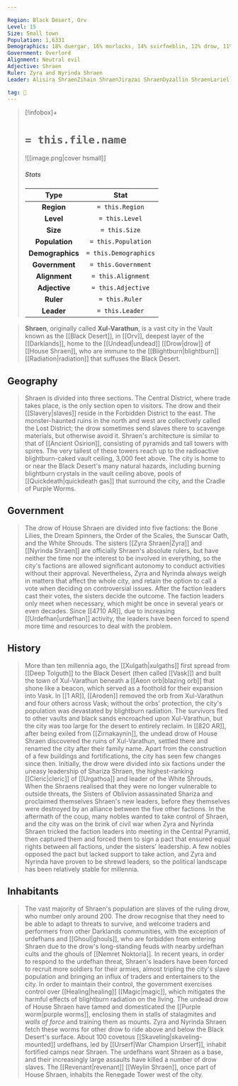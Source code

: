 ```yaml
---

Region: Black Desert, Orv
Level: 15
Size: Small town
Population: 1,6331
Demographics: 18% duergar, 16% morlocks, 14% svirfneblin, 12% drow, 11% zombies, 7% deros, 22% others
Government: Overlord
Alignment: Neutral evil
Adjective: Shraen
Ruler: Zyra and Nyrinda Shraen
Leader: Alisira ShraenZihain ShraenJirazai ShraenDyzallin ShraenLarielle Shraen

tag: 🌃
---
```


> [!infobox]+
> #  `= this.file.name`
> ![[image.png|cover hsmall]]
> ##### Stats
> Type | Stat |
> :---:|:---:|
> **Region** | `= this.Region` |
> **Level** | `= this.Level` |
> **Size** | `= this.Size` |
> **Population** | `= this.Population` |
> **Demographics** | `= this.Demographics` |
> **Government** | `= this.Government` |
> **Alignment** | `= this.Alignment` |
> **Adjective** | `= this.Adjective` |
> **Ruler** | `= this.Ruler` |
> **Leader** | `= this.Leader` |



> **Shraen**, originally called **Xul-Varathun**, is a vast city in the Vault known as the [[Black Desert]], in [[Orv]], deepest layer of the [[Darklands]], home to the [[Undead|undead]] [[Drow|drow]] of [[House Shraen]], who are immune to the [[Blightburn|blightburn]] [[Radiation|radiation]] that suffuses the Black Desert.



## Geography

> Shraen is divided into three sections. The Central District, where trade takes place, is the only section open to visitors. The drow and their [[Slavery|slaves]] reside in the Forbidden District to the east. The monster-haunted ruins in the north and west are collectively called the Lost District; the drow sometimes send slaves there to scavenge materials, but otherwise avoid it.
> Shraen's architecture is similar to that of [[Ancient Osirion]], consisting of pyramids and tall towers with spires. The very tallest of these towers reach up to the radioactive blightburn-caked vault ceiling, 3,000 feet above.
> The city is home to or near the Black Desert's many natural hazards, including burning blightburn crystals in the vault ceiling above, pools of [[Quickdeath|quickdeath gas]] that surround the city, and the Cradle of Purple Worms.


## Government

> The drow of House Shraen are divided into five factions: the Bone Lilies, the Dream Spinners, the Order of the Scales, the Sunscar Oath, and the White Shrouds. The sisters [[Zyra Shraen|Zyra]] and [[Nyrinda Shraen]] are officially Shraen's absolute rulers, but have neither the time nor the interest to be involved in everything, so the city's factions are allowed significant autonomy to conduct activities without their approval. Nevertheless, Zyra and Nyrinda always weigh in matters that affect the whole city, and retain the option to call a vote when deciding on controversial issues. After the faction leaders cast their votes, the sisters decide the outcome.
> The faction leaders only meet when necessary, which might be once in several years or even decades. Since [[4710 AR]], due to increasing [[Urdefhan|urdefhan]] activity, the leaders have been forced to spend more time and resources to deal with the problem.


## History

> More than ten millennia ago, the [[Xulgath|xulgaths]] first spread from [[Deep Tolguth]] to the Black Desert (then called [[Vask]]) and built the town of Xul-Varathun beneath a [[Aeon orb|blazing orb]] that shone like a beacon, which served as a foothold for their expansion into Vask. In [[1 AR]], [[Aroden]] removed the orb from Xul-Varathun and four others across Vask; without the orbs' protection, the city's population was devastated by blightburn radiation. The survivors fled to other vaults and black sands encroached upon Xul-Varathun, but the city was too large for the desert to entirely reclaim.
> In [[820 AR]], after being exiled from [[Zirnakaynin]], the undead drow of House Shraen discovered the ruins of Xul-Varathun, settled there and renamed the city after their family name. Apart from the construction of a few buildings and fortifications, the city has seen few changes since then. Initially, the drow were divided into six factions under the uneasy leadership of Shariza Shraen, the highest-ranking [[Cleric|cleric]] of [[Urgathoa]] and leader of the White Shrouds. When the Shraens realised that they were no longer vulnerable to outside threats, the Sisters of Oblivion assassinated Shariza and proclaimed themselves Shraen's new leaders, before they themselves were destroyed by an alliance between the five other factions.
> In the aftermath of the coup, many nobles wanted to take control of Shraen, and the city was on the brink of civil war when Zyra and Nyrinda Shraen tricked the faction leaders into meeting in the Central Pyramid, then captured them and forced them to sign a pact that ensured equal rights between all factions, under the sisters' leadership. A few nobles opposed the pact but lacked support to take action, and Zyra and Nyrinda have proven to be shrewd leaders, so the political landscape has been relatively stable for millennia.


## Inhabitants

> The vast majority of Shraen's population are slaves of the ruling drow, who number only around 200. The drow recognise that they need to be able to adapt to threats to survive, and welcome traders and performers from other Darklands communities, with the exception of urdefhans and [[Ghoul|ghouls]], who are forbidden from entering Shraen due to the drow's long-standing feuds with nearby urdefhan cults and the ghouls of [[Nemret Noktoria]]. In recent years, in order to respond to the urdefhan threat, Shraen's leaders have been forced to recruit more soldiers for their armies, almost tripling the city's slave population and bringing an influx of traders and entertainers to the city. In order to maintain their control, the government exercises control over [[Healing|healing]] [[Magic|magic]], which mitigates the harmful effects of blightburn radiation on the living.
> The undead drow of House Shraen have tamed and domesticated the [[Purple worm|purple worms]], enclosing them in stalls of stalagmites and *walls of force* and training them as mounts. Zyra and Nyrinda Shraen fetch these worms for other drow to ride above and below the Black Desert's surface.
> About 100 covetous [[Skaveling|skaveling-mounted]] urdefhans, led by [[Urserf|War Champion Urserf]], inhabit fortified camps near Shraen. The urdefhans want Shraen as a base, and their increasingly large assaults have killed a number of drow slaves.
> The [[Revenant|revenant]] [[Weylin Shraen]], once part of House Shraen, inhabits the Renegade Tower west of the city.








